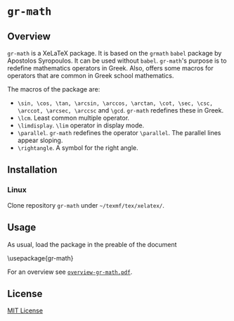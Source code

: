 # `gr-math`
## Overview
`gr-math` is a XeLaTeX package. It is based on the `grmath` `babel` package by Apostolos Syropoulos. It can be used without `babel`. `gr-math`'s purpose is to redefine mathematics operators in Greek. Also, offers some macros for operators that are common in Greek school mathematics.

The macros of the package are:
* `\sin, \cos, \tan, \arcsin, \arccos, \arctan, \cot, \sec, \csc, \arccot, \arcsec, \arccsc` and `\gcd`. `gr-math` redefines these in Greek.
* `\lcm`. Least common multiple operator.
* `\limdisplay`. `\lim` operator in display mode.
* `\parallel`. `gr-math` redefines the operator `\parallel`. The parallel lines appear sloping.
* `\rightangle`. A symbol for the right angle.

## Installation
### Linux
Clone repository `gr-math` under `~/texmf/tex/xelatex/`.

## Usage
As usual, load the package in the preable of the document

\usepackage{gr-math}

For an overview see [`overview-gr-math.pdf`](overview-gr-math.pdf).

## License
[MIT License](LICENSE)
